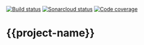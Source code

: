 [![Build status](https://travis-ci.org/bakdata/{{project-name}}.svg?branch=master)](https://travis-ci.org/bakdata/{{project-name}}/) 
[![Sonarcloud status](https://sonarcloud.io/api/project_badges/measure?project=bakdata-{{project-name}}&metric=alert_status)](https://sonarcloud.io/dashboard?id=bakdata-{{project-name}})
[![Code coverage](https://sonarcloud.io/api/project_badges/measure?project=bakdata-{{project-name}}&metric=coverage)](https://sonarcloud.io/dashboard?id=bakdata-{{project-name}})

{{project-name}}
================


